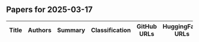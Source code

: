 

## Papers for 2025-03-17

| Title | Authors | Summary | Classification | GitHub URLs | HuggingFace URLs |
|-------|---------|---------|----------------|-------------|-----------------|
